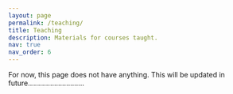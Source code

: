 ```yaml
---
layout: page
permalink: /teaching/
title: Teaching
description: Materials for courses taught.
nav: true
nav_order: 6
---
```


For now, this page does not have anything. This will be updated in future............................
